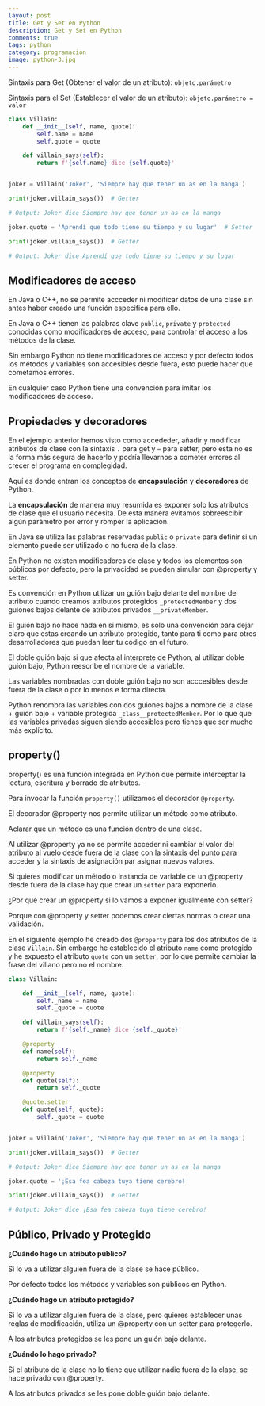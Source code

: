 ```yaml
---
layout: post
title: Get y Set en Python
description: Get y Set en Python
comments: true
tags: python
category: programacion
image: python-3.jpg
---
```



Sintaxis para Get (Obtener el valor de un atributo): `objeto.parámetro`

Sintaxis para el Set (Establecer el valor de un atributo): `objeto.parámetro = valor`


```py
class Villain:
    def __init__(self, name, quote):
        self.name = name
        self.quote = quote

    def villain_says(self):
        return f'{self.name} dice {self.quote}'


joker = Villain('Joker', 'Siempre hay que tener un as en la manga')

print(joker.villain_says())  # Getter

# Output: Joker dice Siempre hay que tener un as en la manga

joker.quote = 'Aprendí que todo tiene su tiempo y su lugar'  # Setter

print(joker.villain_says())  # Getter

# Output: Joker dice Aprendí que todo tiene su tiempo y su lugar
```

## Modificadores de acceso

En Java o C++, no se permite accceder ni modificar datos de una clase sin antes haber creado una función especifica para ello.

En Java o C++ tienen las palabras clave `public`, `private` y `protected` conocidas como modificadores de acceso, para controlar el acceso a los métodos de la clase.

Sin embargo Python no tiene modificadores de acceso y por defecto todos los métodos y variables son accesibles desde fuera, esto puede hacer que cometamos errores.

En cualquier caso Python tiene una convención para imitar los modificadores de acceso.
## Propiedades y decoradores

En el ejemplo anterior hemos visto como accededer, añadir y modificar atributos de clase con la sintaxis `.` para get y `=` para setter, pero esta no es la forma más segura de hacerlo y podría llevarnos a cometer errores al crecer el programa en complegidad.

Aquí es donde entran los conceptos de __encapsulación__ y __decoradores__ de Python.

La __encapsulación__ de manera muy resumida es exponer solo los atributos de clase que el usuario necesita. De esta manera evitamos sobreescibir algún parámetro por error y romper la aplicación.

En Java se utiliza las palabras reservadas `public` o `private` para definir si un elemento puede ser utilizado o no fuera de la clase.

En Python no existen modificadores de clase y todos los elementos son públicos por defecto, pero la privacidad se pueden simular con @property y setter.

Es convención en Python utilizar un guión bajo delante del nombre del atributo cuando creamos atributos protegidos `_protectedMember` y dos guiones bajos delante de atributos privados `__privateMember`.

El guión bajo no hace nada en si mismo, es solo una convención para dejar claro que estas creando un atributo protegido, tanto para ti como para otros desarrolladores que puedan leer tu código en el futuro.

El doble guión bajo si que afecta al interprete de Python, al utilizar doble guión bajo, Python reescribe el nombre de la variable.

Las variables nombradas con doble guión bajo no son acccesibles desde fuera de la clase o por lo menos e forma directa.

Python renombra las variables con dos guiones bajos a nombre de la clase + guión bajo + variable protegida `_class__protectedMember`. Por lo que que las variables privadas siguen siendo accesibles pero tienes que ser mucho más explícito.

## property()

property() es una función integrada en Python que permite interceptar la lectura, escritura y borrado de atributos.

Para invocar la función `property()` utilizamos el decorador `@property`.

El decorador @property nos permite utilizar un método como atributo.

Aclarar que un método es una función dentro de una clase.

Al utilizar @property ya no se permite acceder ni cambiar el valor del atributo al vuelo desde fuera de la clase con la sintaxis del punto para acceder y la sintaxis de asignación par asignar nuevos valores.

Si quieres modificar un método o instancia de variable de un @property desde fuera de la clase hay que crear un `setter` para exponerlo.

¿Por qué crear un @property si lo vamos a exponer igualmente con setter?

Porque con @property y setter podemos crear ciertas normas o crear una validación.

En el siguiente ejemplo he creado dos `@property` para los dos atributos de la clase `Villain`. Sin embargo he establecido el atributo `name` como protegido y he expuesto el atributo `quote` con un `setter`, por lo que permite cambiar la frase del villano pero no el nombre.

```py
class Villain:

    def __init__(self, name, quote):
        self._name = name
        self._quote = quote

    def villain_says(self):
        return f'{self._name} dice {self._quote}'

    @property
    def name(self):
        return self._name

    @property
    def quote(self):
        return self._quote

    @quote.setter
    def quote(self, quote):
        self._quote = quote


joker = Villain('Joker', 'Siempre hay que tener un as en la manga')

print(joker.villain_says())  # Getter

# Output: Joker dice Siempre hay que tener un as en la manga

joker.quote = '¡Esa fea cabeza tuya tiene cerebro!'

print(joker.villain_says())  # Getter

# Output: Joker dice ¡Esa fea cabeza tuya tiene cerebro!
```

## Público, Privado y Protegido

__¿Cuándo hago un atributo público?__

Si lo va a utilizar alguien fuera de la clase se hace público.

Por defecto todos los métodos y variables son públicos en Python.

__¿Cuándo hago un atributo protegido?__

Si lo va a utilizar alguien fuera de la clase, pero quieres establecer unas reglas de modificación, utiliza un @property con un setter para protegerlo.

A los atributos protegidos se les pone un guión bajo delante.

__¿Cuándo lo hago privado?__

Si el atributo de la clase no lo tiene que utilizar nadie fuera de la clase, se hace privado con @property.

A los atributos privados se les pone doble guión bajo delante.
